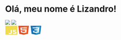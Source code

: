 # Olá, meu nome é Lizandro!

<div>
  <img height="180em" src="https://github-readme-stats.vercel.app/api?username=Lizandro-melo&show_icons=true&theme=slateorange"/>
  <img height="180em" src="https://github-readme-stats.vercel.app/api/top-langs/?username=Lizandro-melo&layout=compact&theme=slateorange"/>
</div>

<div style="display:flex"><br>
  <img align="center" alt="Lizandro.js" height="30" width="40" src="https://raw.githubusercontent.com/devicons/devicon/master/icons/javascript/javascript-plain.svg">
  <img align="center" alt="Lizandro-HTML" height="30" width="40" src="https://raw.githubusercontent.com/devicons/devicon/master/icons/html5/html5-original.svg">
  <img align="center" alt="Lizandro-CSS" height="30" width="40" src="https://raw.githubusercontent.com/devicons/devicon/master/icons/css3/css3-original.svg">

</div>
